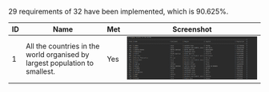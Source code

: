 29 requirements of 32 have been implemented, which is 90.625%.

| ID  |              Name                                                              |  Met  | Screenshot        |
|-----|--------------------------------------------------------------------------------|-------|-------------------|
 | 1  |All the countries in the world organised by largest population to smallest.     | Yes| ![](Images/1.png) |
